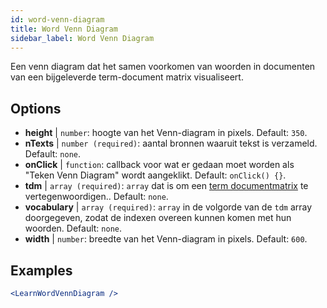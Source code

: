 ```yaml
---
id: word-venn-diagram
title: Word Venn Diagram
sidebar_label: Word Venn Diagram
---
```


Een venn diagram dat het samen voorkomen van woorden in documenten van een bijgeleverde term-document matrix visualiseert.

## Options

* __height__ | `number`: hoogte van het Venn-diagram in pixels. Default: `350`.
* __nTexts__ | `number (required)`: aantal bronnen waaruit tekst is verzameld. Default: `none`.
* __onClick__ | `function`: callback voor wat er gedaan moet worden als "Teken Venn Diagram" wordt aangeklikt. Default: `onClick() {}`.
* __tdm__ | `array (required)`: `array` dat is om een [term documentmatrix](https://en.wikipedia.org/wiki/Document-term_matrix) te vertegenwoordigen.. Default: `none`.
* __vocabulary__ | `array (required)`: `array` in de volgorde van de `tdm` array doorgegeven, zodat de indexen overeen kunnen komen met hun woorden. Default: `none`.
* __width__ | `number`: breedte van het Venn-diagram in pixels. Default: `600`.


## Examples

```jsx live
<LearnWordVennDiagram />
```

